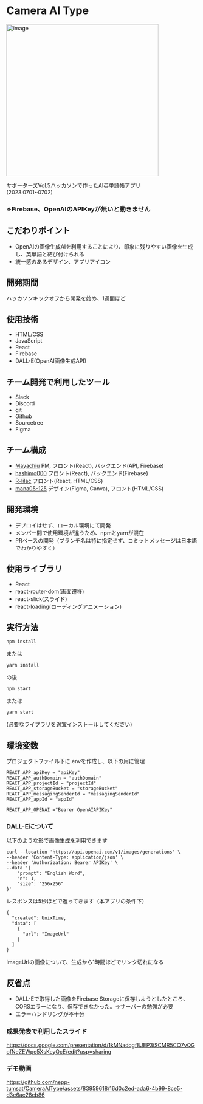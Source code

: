 # Camera AI Type

<img width="400" alt="image" src="https://github.com/nepp-tumsat/CameraAIType/assets/83959618/391e8ca3-ae75-4431-b592-7c1e9f229fb6">

サポーターズVol.5ハッカソンで作ったAI英単語帳アプリ  
(2023.0701~0702)

### ※Firebase、OpenAIのAPIKeyが無いと動きません

## こだわりポイント
- OpenAIの画像生成AIを利用することにより、印象に残りやすい画像を生成し、英単語と結び付けられる
- 統一感のあるデザイン、アプリアイコン

## 開発期間
ハッカソンキックオフから開発を始め、1週間ほど

## 使用技術
- HTML/CSS
- JavaScript
- React
- Firebase
- DALL-E(OpenAI画像生成API)

## チーム開発で利用したツール
- Slack
- Discord
- git
- Github
- Sourcetree
- Figma

## チーム構成
- [Mayachiu](https://github.com/Mayachiu) PM, フロント(React), バックエンド(API, Firebase)
- [hashimo000](https://github.com/hashimo000) フロント(React), バックエンド(Firebase)
- [R-lilac](https://github.com/R-lilac) フロント(React, HTML/CSS)
- [mana05-125](https://github.com/mana05-125) デザイン(Figma, Canva), フロント(HTML/CSS)

## 開発環境
- デプロイはせず、ローカル環境にて開発
- メンバー間で使用環境が違うため、npmとyarnが混在
- PRベースの開発（ブランチ名は特に指定せず、コミットメッセージは日本語でわかりやすく）

## 使用ライブラリ
- React
- react-router-dom(画面遷移)
- react-slick(スライド)
- react-loading(ローディングアニメーション)

## 実行方法

```
npm install
```
または
```
yarn install
```

の後

```
npm start
```
または
```
yarn start
```
(必要なライブラリを適宜インストールしてください)

## 環境変数
プロジェクトファイル下に.envを作成し、以下の用に管理
```
REACT_APP_apiKey = "apiKey"
REACT_APP_authDomain = "authDomain"
REACT_APP_projectId = "projectId"
REACT_APP_storageBucket = "storageBucket"
REACT_APP_messagingSenderId = "messagingSenderId"
REACT_APP_appId = "appId"

REACT_APP_OPENAI ="Bearer OpenAIAPIKey"
```

### DALL-Eについて
以下のような形で画像生成を利用できます
```
curl --location 'https://api.openai.com/v1/images/generations' \
--header 'Content-Type: application/json' \
--header 'Authorization: Bearer APIKey' \
--data '{
    "prompt": "English Word",
    "n": 1,
    "size": "256x256"
}'
```
レスポンスは5秒ほどで返ってきます（本アプリの条件下）
```
{
  "created": UnixTime,
  "data": [
    {
      "url": "ImageUrl"
    }
  ]
}
```

ImageUrlの画像について、生成から1時間ほどでリンク切れになる

## 反省点
- DALL-Eで取得した画像をFirebase Storageに保存しようとしたところ、CORSエラーになり、保存できなかった。→サーバーの勉強が必要
- エラーハンドリングが不十分


### 成果発表で利用したスライド

https://docs.google.com/presentation/d/1kMNadcgf8JEP3iSCMR5CO7vQGofNeZEWpe5XsKcyQcE/edit?usp=sharing

### デモ動画

https://github.com/nepp-tumsat/CameraAIType/assets/83959618/16d0c2ed-ada6-4b99-8ce5-d3e6ac28cb86



